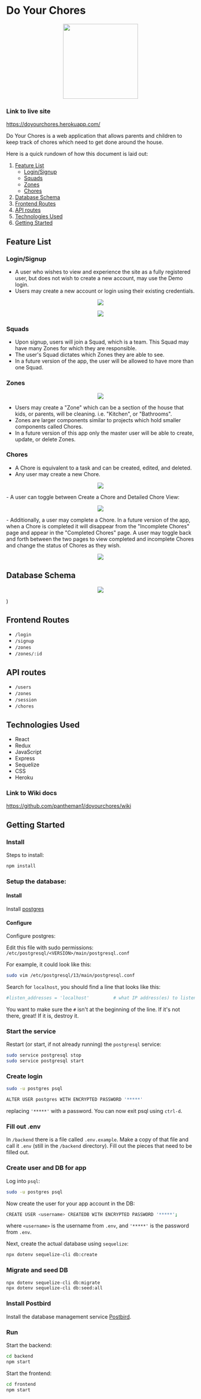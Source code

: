 # Do Your Chores

<p align="center"><img width="200" src="https://i.postimg.cc/4N6WHTwv/logo-madeline.png" /></p>

### Link to live site

https://doyourchores.herokuapp.com/

Do Your Chores is a web application that allows parents and children to keep track of chores which need to get done around the house.

Here is a quick rundown of how this document is laid out:

1. [Feature List](#feature-list)
   - [Login/Signup](#login/signup)
   - [Squads](#squads)
   - [Zones](#zones)
   - [Chores](#chores)
1. [Database Schema](#database-schema)
1. [Frontend Routes](#frontend-routes)
1. [API routes](#api-routes)
1. [Technologies Used](#technologies-used)
1. [Getting Started](#getting-started)

## Feature List

### Login/Signup

- A user who wishes to view and experience the site as a fully registered user, but does not wish to create a new account, may use the Demo login.
- Users may create a new account or login using their existing credentials.
<p align="center"><img src=https://i.postimg.cc/cCHzr61N/Login-page.jpg /></p>
<p align="center"><img src=https://i.postimg.cc/Fzd2T1MV/Signup-page.jpg /></p>

### Squads

- Upon signup, users will join a Squad, which is a team. This Squad may have many Zones for which they are responsible.
- The user's Squad dictates which Zones they are able to see.
- In a future version of the app, the user will be allowed to have more than one Squad.

### Zones

<p align="center"><img src=https://i.postimg.cc/HWbG88tT/zones-page.jpg /></p>

- Users may create a "Zone" which can be a section of the house that kids, or parents, will be cleaning. i.e. "Kitchen", or "Bathrooms".
- Zones are larger components similar to projects which hold smaller components called Chores.
- In a future version of this app only the master user will be able to create, update, or delete Zones.

### Chores

- A Chore is equivalent to a task and can be created, edited, and deleted.
- Any user may create a new Chore.
<p align="center"><img src=https://i.postimg.cc/QdZ5jfsg/create-a-chore.gif /></p>
- A user can toggle between Create a Chore and Detailed Chore View:
<p align="center"><img src=https://i.postimg.cc/FKkWdP8P/toggle-detailed-view.gif /></p>
- Additionally, a user may complete a Chore. In a future version of the app, when a Chore is completed it will disappear from the "Incomplete Chores" page and appear in the "Completed Chores" page. A user may toggle back and forth between the two pages to view completed and incomplete Chores and change the status of Chores as they wish.
<p align="center"><img src=https://i.postimg.cc/Y0vZRpsH/complete-chore.gif /></p>

## Database Schema

<p align="center"><img src="https://i.postimg.cc/nVQgbfDM/database-schema.jpg" /></p>)

## Frontend Routes

- `/login`
- `/signup`
- `/zones`
- `/zones/:id`

## API routes

- `/users`
- `/zones`
- `/session`
- `/chores`

## Technologies Used

- React
- Redux
- JavaScript
- Express
- Sequelize
- CSS
- Heroku

### Link to Wiki docs

https://github.com/pantheman1/doyourchores/wiki

## Getting Started

### Install

Steps to install:

```bash
npm install
```

### Setup the database:

#### Install

Install [postgres][postgres]

#### Configure

Configure postgres:

Edit this file with sudo permissions: `/etc/postgresql/<VERSION>/main/postgresql.conf`

For example, it could look like this:

```bash
sudo vim /etc/postgresql/13/main/postgresql.conf
```

Search for `localhost`, you should find a line that looks like this:

```bash
#listen_addresses = 'localhost'         # what IP address(es) to listen on;
```

You want to make sure the `#` isn't at the beginning of the line. If it's not there, great! If it is, destroy it.

### Start the service

Restart (or start, if not already running) the `postgresql` service:

```bash
sudo service postgresql stop
sudo service postgresql start
```

### Create login

```bash
sudo -u postgres psql
```

```bash
ALTER USER postgres WITH ENCRYPTED PASSWORD '*****'
```

replacing `'*****'` with a password. You can now exit psql using `ctrl-d`.

### Fill out .env

In `/backend` there is a file called `.env.example`. Make a copy of that file and call it `.env` (still in the `/backend` directory). Fill out the pieces that need to be filled out.

### Create user and DB for app

Log into `psql`:

```bash
sudo -u postgres psql
```

Now create the user for your app account in the DB:

```bash
CREATE USER <username> CREATEDB WITH ENCRYPTED PASSWORD '*****';
```

where `<username>` is the username from `.env`, and `'*****'` is the password from `.env`.

Next, create the actual database using `sequelize`:

```bash
npx dotenv sequelize-cli db:create
```

### Migrate and seed DB

```bash
npx dotenv sequelize-cli db:migrate
npx dotenv sequelize-cli db:seed:all
```

### Install Postbird

Install the database management service [Postbird][postbird].

### Run

Start the backend:

```bash
cd backend
npm start
```

Start the frontend:

```bash
cd frontend
npm start
```

[postgres]: https://www.postgresql.org
[postbird]: https://github.com/Paxa/postbird/releases
